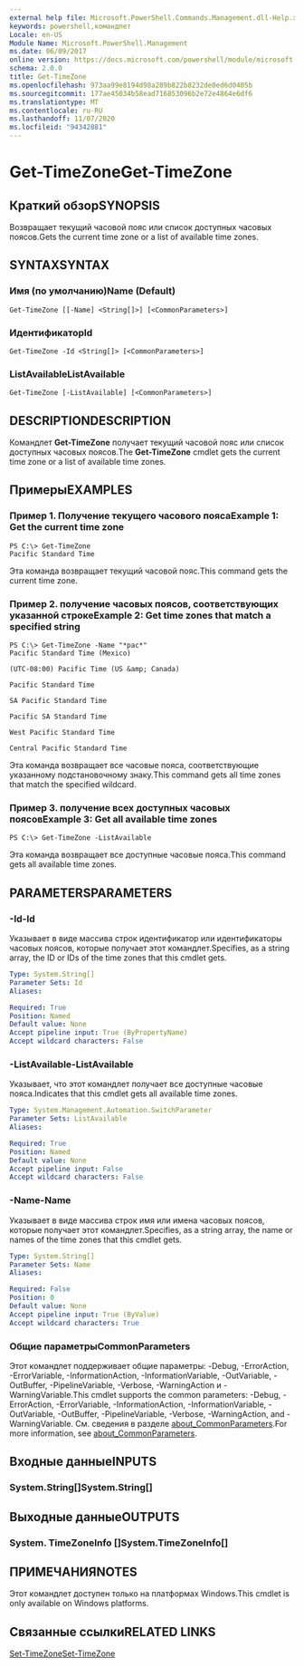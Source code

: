 ```yaml
---
external help file: Microsoft.PowerShell.Commands.Management.dll-Help.xml
keywords: powershell,командлет
Locale: en-US
Module Name: Microsoft.PowerShell.Management
ms.date: 06/09/2017
online version: https://docs.microsoft.com/powershell/module/microsoft.powershell.management/get-timezone?view=powershell-7.1&WT.mc_id=ps-gethelp
schema: 2.0.0
title: Get-TimeZone
ms.openlocfilehash: 973aa99e8194d98a289b822b8232de0ed6d0405b
ms.sourcegitcommit: 177ae45034b58ead716853096b2e72e4864e6df6
ms.translationtype: MT
ms.contentlocale: ru-RU
ms.lasthandoff: 11/07/2020
ms.locfileid: "94342881"
---
```

# <span data-ttu-id="eed4e-103">Get-TimeZone</span><span class="sxs-lookup"><span data-stu-id="eed4e-103">Get-TimeZone</span></span>

## <span data-ttu-id="eed4e-104">Краткий обзор</span><span class="sxs-lookup"><span data-stu-id="eed4e-104">SYNOPSIS</span></span>
<span data-ttu-id="eed4e-105">Возвращает текущий часовой пояс или список доступных часовых поясов.</span><span class="sxs-lookup"><span data-stu-id="eed4e-105">Gets the current time zone or a list of available time zones.</span></span>

## <span data-ttu-id="eed4e-106">SYNTAX</span><span class="sxs-lookup"><span data-stu-id="eed4e-106">SYNTAX</span></span>

### <span data-ttu-id="eed4e-107">Имя (по умолчанию)</span><span class="sxs-lookup"><span data-stu-id="eed4e-107">Name (Default)</span></span>

```
Get-TimeZone [[-Name] <String[]>] [<CommonParameters>]
```

### <span data-ttu-id="eed4e-108">Идентификатор</span><span class="sxs-lookup"><span data-stu-id="eed4e-108">Id</span></span>

```
Get-TimeZone -Id <String[]> [<CommonParameters>]
```

### <span data-ttu-id="eed4e-109">ListAvailable</span><span class="sxs-lookup"><span data-stu-id="eed4e-109">ListAvailable</span></span>

```
Get-TimeZone [-ListAvailable] [<CommonParameters>]
```

## <span data-ttu-id="eed4e-110">DESCRIPTION</span><span class="sxs-lookup"><span data-stu-id="eed4e-110">DESCRIPTION</span></span>

<span data-ttu-id="eed4e-111">Командлет **Get-TimeZone** получает текущий часовой пояс или список доступных часовых поясов.</span><span class="sxs-lookup"><span data-stu-id="eed4e-111">The **Get-TimeZone** cmdlet gets the current time zone or a list of available time zones.</span></span>

## <span data-ttu-id="eed4e-112">Примеры</span><span class="sxs-lookup"><span data-stu-id="eed4e-112">EXAMPLES</span></span>

### <span data-ttu-id="eed4e-113">Пример 1. Получение текущего часового пояса</span><span class="sxs-lookup"><span data-stu-id="eed4e-113">Example 1: Get the current time zone</span></span>

```
PS C:\> Get-TimeZone
Pacific Standard Time
```

<span data-ttu-id="eed4e-114">Эта команда возвращает текущий часовой пояс.</span><span class="sxs-lookup"><span data-stu-id="eed4e-114">This command gets the current time zone.</span></span>

### <span data-ttu-id="eed4e-115">Пример 2. получение часовых поясов, соответствующих указанной строке</span><span class="sxs-lookup"><span data-stu-id="eed4e-115">Example 2: Get time zones that match a specified string</span></span>

```
PS C:\> Get-TimeZone -Name "*pac*"
Pacific Standard Time (Mexico)

(UTC-08:00) Pacific Time (US &amp; Canada)

Pacific Standard Time

SA Pacific Standard Time

Pacific SA Standard Time

West Pacific Standard Time

Central Pacific Standard Time
```

<span data-ttu-id="eed4e-116">Эта команда возвращает все часовые пояса, соответствующие указанному подстановочному знаку.</span><span class="sxs-lookup"><span data-stu-id="eed4e-116">This command gets all time zones that match the specified wildcard.</span></span>

### <span data-ttu-id="eed4e-117">Пример 3. получение всех доступных часовых поясов</span><span class="sxs-lookup"><span data-stu-id="eed4e-117">Example 3: Get all available time zones</span></span>

```
PS C:\> Get-TimeZone -ListAvailable
```

<span data-ttu-id="eed4e-118">Эта команда возвращает все доступные часовые пояса.</span><span class="sxs-lookup"><span data-stu-id="eed4e-118">This command gets all available time zones.</span></span>

## <span data-ttu-id="eed4e-119">PARAMETERS</span><span class="sxs-lookup"><span data-stu-id="eed4e-119">PARAMETERS</span></span>

### <span data-ttu-id="eed4e-120">-Id</span><span class="sxs-lookup"><span data-stu-id="eed4e-120">-Id</span></span>

<span data-ttu-id="eed4e-121">Указывает в виде массива строк идентификатор или идентификаторы часовых поясов, которые получает этот командлет.</span><span class="sxs-lookup"><span data-stu-id="eed4e-121">Specifies, as a string array, the ID or IDs of the time zones that this cmdlet gets.</span></span>

```yaml
Type: System.String[]
Parameter Sets: Id
Aliases:

Required: True
Position: Named
Default value: None
Accept pipeline input: True (ByPropertyName)
Accept wildcard characters: False
```

### <span data-ttu-id="eed4e-122">-ListAvailable</span><span class="sxs-lookup"><span data-stu-id="eed4e-122">-ListAvailable</span></span>

<span data-ttu-id="eed4e-123">Указывает, что этот командлет получает все доступные часовые пояса.</span><span class="sxs-lookup"><span data-stu-id="eed4e-123">Indicates that this cmdlet gets all available time zones.</span></span>

```yaml
Type: System.Management.Automation.SwitchParameter
Parameter Sets: ListAvailable
Aliases:

Required: True
Position: Named
Default value: None
Accept pipeline input: False
Accept wildcard characters: False
```

### <span data-ttu-id="eed4e-124">-Name</span><span class="sxs-lookup"><span data-stu-id="eed4e-124">-Name</span></span>

<span data-ttu-id="eed4e-125">Указывает в виде массива строк имя или имена часовых поясов, которые получает этот командлет.</span><span class="sxs-lookup"><span data-stu-id="eed4e-125">Specifies, as a string array, the name or names of the time zones that this cmdlet gets.</span></span>

```yaml
Type: System.String[]
Parameter Sets: Name
Aliases:

Required: False
Position: 0
Default value: None
Accept pipeline input: True (ByValue)
Accept wildcard characters: True
```

### <span data-ttu-id="eed4e-126">Общие параметры</span><span class="sxs-lookup"><span data-stu-id="eed4e-126">CommonParameters</span></span>

<span data-ttu-id="eed4e-127">Этот командлет поддерживает общие параметры: -Debug, -ErrorAction, -ErrorVariable, -InformationAction, -InformationVariable, -OutVariable, -OutBuffer, -PipelineVariable, -Verbose, -WarningAction и -WarningVariable.</span><span class="sxs-lookup"><span data-stu-id="eed4e-127">This cmdlet supports the common parameters: -Debug, -ErrorAction, -ErrorVariable, -InformationAction, -InformationVariable, -OutVariable, -OutBuffer, -PipelineVariable, -Verbose, -WarningAction, and -WarningVariable.</span></span> <span data-ttu-id="eed4e-128">См. сведения в разделе [about_CommonParameters](https://go.microsoft.com/fwlink/?LinkID=113216).</span><span class="sxs-lookup"><span data-stu-id="eed4e-128">For more information, see [about_CommonParameters](https://go.microsoft.com/fwlink/?LinkID=113216).</span></span>

## <span data-ttu-id="eed4e-129">Входные данные</span><span class="sxs-lookup"><span data-stu-id="eed4e-129">INPUTS</span></span>

### <span data-ttu-id="eed4e-130">System.String[]</span><span class="sxs-lookup"><span data-stu-id="eed4e-130">System.String[]</span></span>

## <span data-ttu-id="eed4e-131">Выходные данные</span><span class="sxs-lookup"><span data-stu-id="eed4e-131">OUTPUTS</span></span>

### <span data-ttu-id="eed4e-132">System. TimeZoneInfo []</span><span class="sxs-lookup"><span data-stu-id="eed4e-132">System.TimeZoneInfo[]</span></span>

## <span data-ttu-id="eed4e-133">ПРИМЕЧАНИЯ</span><span class="sxs-lookup"><span data-stu-id="eed4e-133">NOTES</span></span>

<span data-ttu-id="eed4e-134">Этот командлет доступен только на платформах Windows.</span><span class="sxs-lookup"><span data-stu-id="eed4e-134">This cmdlet is only available on Windows platforms.</span></span>

## <span data-ttu-id="eed4e-135">Связанные ссылки</span><span class="sxs-lookup"><span data-stu-id="eed4e-135">RELATED LINKS</span></span>

[<span data-ttu-id="eed4e-136">Set-TimeZone</span><span class="sxs-lookup"><span data-stu-id="eed4e-136">Set-TimeZone</span></span>](Set-TimeZone.md)
